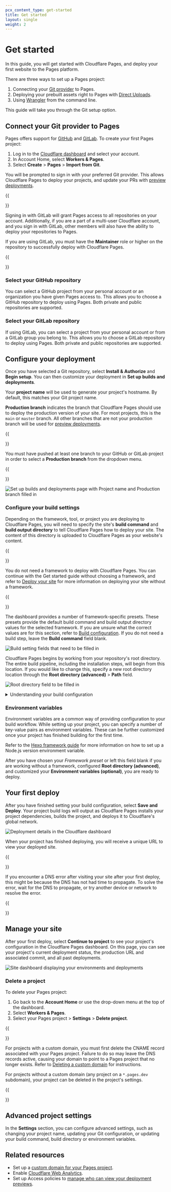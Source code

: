 ```yaml
---
pcx_content_type: get-started
title: Get started
layout: single
weight: 2
---
```


# Get started

In this guide, you will get started with Cloudflare Pages, and deploy your first website to the Pages platform.

There are three ways to set up a Pages project:

1. Connecting your [Git provider](/pages/get-started/#connect-your-git-provider-to-pages) to Pages.
2. Deploying your prebuilt assets right to Pages with [Direct Uploads](/pages/platform/direct-upload/).
3. Using [Wrangler](/workers/wrangler/commands/#pages) from the command line.

This guide will take you through the Git setup option.

## Connect your Git provider to Pages

Pages offers support for [GitHub](https://github.com/) and [GitLab](https://gitlab.com/). To create your first Pages project:

1. Log in to the [Cloudflare dashboard](https://dash.cloudflare.com/) and select your account.
2. In Account Home, select **Workers & Pages**.
3. Select **Create** > **Pages** > **Import from Git**.

You will be prompted to sign in with your preferred Git provider. This allows Cloudflare Pages to deploy your projects, and update your PRs with [preview deployments](/pages/platform/preview-deployments/).

{{<Aside type="note">}}

Signing in with GitLab will grant Pages access to all repositories on your account. Additionally, if you are a part of a multi-user Cloudflare account, and you sign in with GitLab, other members will also have the ability to deploy your repositories to Pages.

If you are using GitLab, you must have the **Maintainer** role or higher on the repository to successfully deploy with Cloudflare Pages.

{{</Aside>}}

### Select your GitHub repository

You can select a GitHub project from your personal account or an organization you have given Pages access to. This allows you to choose a GitHub repository to deploy using Pages. Both private and public repositories are supported.

### Select your GitLab repository

If using GitLab, you can select a project from your personal account or from a GitLab group you belong to. This allows you to choose a GitLab repository to deploy using Pages. Both private and public repositories are supported.

## Configure your deployment

Once you have selected a Git repository, select **Install & Authorize** and **Begin setup**. You can then customize your deployment in **Set up builds and deployments**.

Your **project name** will be used to generate your project's hostname. By default, this matches your Git project name.

**Production branch** indicates the branch that Cloudflare Pages should use to deploy the production version of your site. For most projects, this is the `main` or `master` branch. All other branches that are not your production branch will be used for [preview deployments](/pages/platform/preview-deployments/).

{{<Aside type="note">}}

You must have pushed at least one branch to your GitHub or GitLab project in order to select a **Production branch** from the dropdown menu.

{{</Aside>}}

![Set up builds and deployments page with Project name and Production branch filled in](/pages/get-started/images/configuration.png)

### Configure your build settings

Depending on the framework, tool, or project you are deploying to Cloudflare Pages, you will need to specify the site's **build command** and **build output directory** to tell Cloudflare Pages how to deploy your site. The content of this directory is uploaded to Cloudflare Pages as your website's content.

{{<Aside type="warning" header="No framework required">}}

You do not need a framework to deploy with Cloudflare Pages. You can continue with the Get started guide without choosing a framework, and refer to [Deploy your site](/pages/framework-guides/deploy-anything/) for more information on deploying your site without a framework.

{{</Aside>}}

The dashboard provides a number of framework-specific presets. These presets provide the default build command and build output directory values for the selected framework. If you are unsure what the correct values are for this section, refer to [Build configuration](/pages/platform/build-configuration/). If you do not need a build step, leave the **Build command** field blank.

![Build setting fields that need to be filled in](/pages/get-started/images/build-settings.png)

Cloudflare Pages begins by working from your repository's root directory. The entire build pipeline, including the installation steps, will begin from this location. If you would like to change this, specify a new root directory location through the **Root directory (advanced)** > **Path** field.

![Root directory field to be filled in](/pages/get-started/images/root-directory.png)

<details>
<summary>Understanding your build configuration</summary>
<div>

The build command is provided by your framework. For example, the Gatsby framework uses `gatsby build` as its build command. When you are working without a framework, leave the **Build command** field blank.

The build directory is generated from the build command. Each framework has its own naming convention, for example, the build output directory is named `/public` for many frameworks.

The root directory is where your site’s content lives. If not specified, Cloudflare assumes that your linked git repository is the root directory. The root directory needs to be specified in cases like monorepos, where there may be multiple projects in one repository.

Refer to [Build configuration](/pages/platform/build-configuration/) for more information.

</div>
</details>

### Environment variables

Environment variables are a common way of providing configuration to your build workflow. While setting up your project, you can specify a number of key-value pairs as environment variables. These can be further customized once your project has finished building for the first time.

Refer to the [Hexo framework guide](/pages/framework-guides/deploy-a-hexo-site/#using-a-specific-nodejs-version) for more information on how to set up a Node.js version environment variable.

After you have chosen your _Framework preset_ or left this field blank if you are working without a framework, configured **Root directory (advanced)**, and customized your **Environment variables (optional)**, you are ready to deploy.

## Your first deploy

After you have finished setting your build configuration, select **Save and Deploy**. Your project build logs will output as Cloudflare Pages installs your project dependencies, builds the project, and deploys it to Cloudflare's global network.

![Deployment details in the Cloudflare dashboard](/pages/get-started/images/deploy-log.png)

When your project has finished deploying, you will receive a unique URL to view your deployed site.

{{<Aside type="warning" header="DNS errors">}}

If you encounter a DNS error after visiting your site after your first deploy, this might be because the DNS has not had time to propagate. To solve the error, wait for the DNS to propagate, or try another device or network to resolve the error. 

{{</Aside>}}

## Manage your site

After your first deploy, select **Continue to project** to see your project's configuration in the Cloudflare Pages dashboard. On this page, you can see your project's current deployment status, the production URL and associated commit, and all past deployments.

![Site dashboard displaying your environments and deployments](/pages/get-started/images/site-dashboard.png)

### Delete a project

To delete your Pages project:

1.  Go back to the **Account Home** or use the drop-down menu at the top of the dashboard.
2.  Select **Workers & Pages**.
3.  Select your Pages project > **Settings** > **Delete project**.

{{<Aside type="warning">}}

For projects with a custom domain, you must first delete the CNAME record associated with your Pages project. Failure to do so may leave the DNS records active, causing your domain to point to a Pages project that no longer exists. Refer to [Deleting a custom domain](/pages/platform/custom-domains/#delete-a-custom-domain) for instructions.

For projects without a custom domain (any project on a `*.pages.dev` subdomain), your project can be deleted in the project's settings.

{{</Aside>}}

## Advanced project settings

In the **Settings** section, you can configure advanced settings, such as changing your project name, updating your Git configuration, or updating your build command, build directory or environment variables.

## Related resources

- Set up a [custom domain for your Pages project](/pages/platform/custom-domains/).
- Enable [Cloudflare Web Analytics](/pages/how-to/web-analytics/).
- Set up Access policies to [manage who can view your deployment previews](/pages/platform/preview-deployments/#customizing-preview-deployments-access).